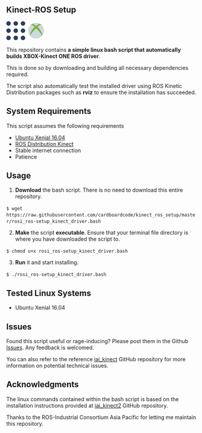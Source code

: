 ## Kinect-ROS Setup

![](img/ros.png)
![](img/xbox.png)

This repository contains **a simple linux bash script that automatically builds XBOX-Kinect ONE ROS driver**.

This is done so by downloading and building all necessary dependencies required.

The script also automatically test the installed driver using ROS Kinetic Distribution packages such as **rviz** to ensure the installation has succeeded.

## System Requirements

This script assumes the following requirements
* [Ubuntu Xenial 16.04](https://www.itzgeek.com/how-tos/linux/ubuntu-how-tos/install-ubuntu-16-04-with-screenshots.html)
* [ROS Distribution Kinect](http://wiki.ros.org/kinetic/Installation/Ubuntu)
* Stable internet connection
* Patience

## Usage

1. **Download** the bash script. There is no need to download this entire repository.

`$ wget https://raw.githubusercontent.com/cardboardcode/kinect_ros_setup/master/rosi_ros-setup_kinect_driver.bash`

2. **Make** the script **executable**. Ensure that your terminal file directory is where you have downloaded the script to.

`$ chmod u+x rosi_ros-setup_kinect_driver.bash`

3. **Run** it and start installing.

`$ ./rosi_ros-setup_kinect_driver.bash`

## Tested Linux Systems
* Ubuntu Xenial 16.04

## Issues
Found this script useful or rage-inducing? Please post them in the Github [Issues](https://github.com/cardboardcode/kinect_ros_setup/issues). Any feedback is welcomed.

You can also refer to the reference [iai_kinect](https://github.com/code-iai/iai_kinect2) GitHub repository for more information on potential technical issues.

## Acknowledgments

The linux commands contained within the bash script is based on the installation instructions provided at [iai_kinect2](https://github.com/code-iai/iai_kinect2) GitHub repository.

Thanks to the ROS-Industrial Consortium Asia Pacific for letting me maintain this repository.
